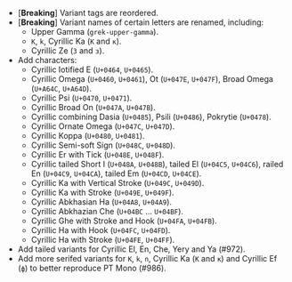  * \[**Breaking**\] Variant tags are reordered.
 * \[**Breaking**\] Variant names of certain letters are renamed, including:
   - Upper Gamma (`grek-upper-gamma`).
   - `K`, `k`, Cyrillic Ka (`К` and `к`).
   - Cyrillic Ze (`З` and `з`).
 * Add characters:
   - Cyrillic Iotified E (`U+0464`, `U+0465`).
   - Cyrillic Omega (`U+0460`, `U+0461`), Ot (`U+047E`, `U+047F`), Broad Omega (`U+A64C`, `U+A64D`).
   - Cyrillic Psi (`U+0470`, `U+0471`).
   - Cyrillic Broad On (`U+047A`, `U+047B`).
   - Cyrillic combining Dasia (`U+0485`), Psili (`U+0486`), Pokrytie (`U+0478`).
   - Cyrillic Ornate Omega (`U+047C`, `U+047D`).
   - Cyrillic Koppa (`U+0480`, `U+0481`).
   - Cyrillic Semi-soft Sign (`U+048C`, `U+048D`).
   - Cyrillic Er with Tick (`U+048E`, `U+048F`).
   - Cyrillic tailed Short I (`U+048A`, `U+048B`), tailed El (`U+04C5`, `U+04C6`), railed En (`U+04C9`, `U+04CA`), tailed Em (`U+04CD`, `U+04CE`).
   - Cyrillic Ka with Vertical Stroke (`U+049C`, `U+049D`).
   - Cyrillic Ka with Stroke (`U+049E`, `U+049F`).
   - Cyrillic Abkhasian Ha (`U+04A8`, `U+04A9`).
   - Cyrillic Abkhazian Che (`U+04BC` ... `U+04BF`).
   - Cyrillic Ghe with Stroke and Hook (`U+04FA`, `U+04FB`).
   - Cyrillic Ha with Hook (`U+04FC`, `U+04FD`).
   - Cyrillic Ha with Stroke (`U+04FE`, `U+04FF`).
 * Add tailed variants for Cyrillic El, En, Che, Yery and Ya (#972).
 * Add more serifed variants for `K`, `k`, `n`, Cyrillic Ka (`К` and `к`) and Cyrillic Ef (`ф`) to better reproduce PT Mono (#986).